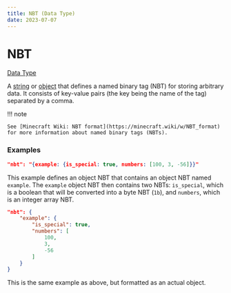 ```yaml
---
title: NBT (Data Type)
date: 2023-07-07
---
```


#   NBT

[Data Type](../data_types.md)

A [string](string.md) or [object](object.md) that defines a named binary tag (NBT) for storing arbitrary data. It consists of key-value pairs (the key being the name of the tag) separated by a comma.


!!! note

    See [Minecraft Wiki: NBT format](https://minecraft.wiki/w/NBT_format) for more information about named binary tags (NBTs).


### Examples

```json
"nbt": "{example: {is_special: true, numbers: [100, 3, -56]}}"
```

This example defines an object NBT that contains an object NBT named `example`. The `example` object NBT then contains two NBTs: `is_special`, which is a boolean that will be converted into a byte NBT (`1b`), and `numbers`, which is an integer array NBT.
<br>

```json
"nbt": {
    "example": {
        "is_special": true,
        "numbers": [
            100,
            3,
            -56
        ]
    }
}
```
This is the same example as above, but formatted as an actual object.
